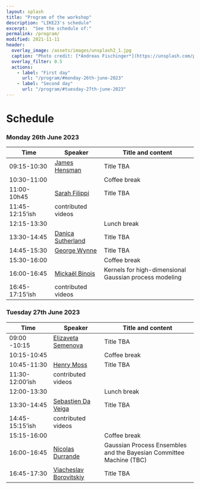 ```yaml
---
layout: splash
title: "Program of the workshop"
description: "LIKE23's schedule"
excerpt:  "See the schedule of:"
permalink: /program/
modified: 2021-11-11
header:
  overlay_image: /assets/images/unsplash2_1.jpg
  caption: "Photo credit: [*Andreas Fischinger*](https://unsplash.com/photos/xosBoKRT0qE)"
  overlay_filter: 0.5
  actions:
    - label: "First day"
      url: "/program/#monday-26th-june-2023"
    - label: "Second day"
      url: "/program/#tuesday-27th-june-2023"
---
```


# Schedule 

### Monday 26th June 2023  


<table>
	<thead>
		<tr>
			<th> &nbsp;&nbsp;&nbsp;&nbsp;&nbsp;&nbsp;Time&nbsp;&nbsp;&nbsp;&nbsp;&nbsp;&nbsp; </th>
			<th> &nbsp;&nbsp;&nbsp;&nbsp;Speaker&nbsp;&nbsp;&nbsp;&nbsp; </th>
			<th> Title and content </th>
		</tr>
	</thead>
	<tbody>
		<tr>
			<td> 09:15-10:30</td>
			<td> 
				<a href="https://scholar.google.com/citations?user=l8dX3ssAAAAJ&hl=en" target="_blank">James Hensman</a> 
			</td>
			<td> 
				Title TBA <br />
			</td>
		</tr>
		<tr>
			<td> 10:30-11:00 </td>
			<td> </td>
			<td> 
				Coffee break 
			</td>
		</tr>
		<tr>
			<td> 11:00-10h45 </td>
			<td> 
				<a href="https://www.imperial.ac.uk/people/s.filippi" target="_blank">Sarah Filippi</a> 
			</td>
			<td> 
				Title TBA <br />
			</td>
		</tr>
		<tr>
			<td> 11:45-12:15’ish</td>
			<td> 
				contributed videos
			</td>
			<td> 
				<br />
			</td>
		</tr>
		<tr>
			<td> 12:15-13:30 </td>
			<td> </td>
			<td> Lunch break
			</td>
		</tr>
		<tr>
			<td> 13:30-14:45</td>
			<td> 
				<a href="https://djsutherland.ml/" target="_blank">Danica Sutherland</a> 
			</td>
			<td> 
				Title TBA <br />
			</td>
		</tr>
		<tr>
			<td>14:45-15:30</td>
			<td> 
				<a href="https://georgewynne.github.io/" target="_blank"> George Wynne</a> 
			</td>
			<td> 
				Title TBA <br />
			</td>
		</tr>
		<tr>
			<td> 15:30-16:00 </td>
			<td> </td>
			<td> 
				Coffee break 	   
			</td>
		</tr>
		<tr>
			<td> 
				16:00-16:45 
			</td>
			<td> 
				<a href="https://sites.google.com/site/mickaelbinoishomepage/" target="_blank">Mickaël Binois
				</a> 
			</td>
			<td> 
				Kernels for high-dimensional Gaussian process modeling <br />
			</td>
		</tr>
		<tr>
			<td> 16:45-17:15’ish</td>
			<td> 
				contributed videos
			</td>
			<td> 
				<br />
			</td>
	</tbody>
</table>


### Tuesday 27th June 2023  


<table>
	<thead>
		<tr>
			<th> &nbsp;&nbsp;&nbsp;&nbsp;&nbsp;&nbsp;Time&nbsp;&nbsp;&nbsp;&nbsp;&nbsp;&nbsp; </th>
			<th> &nbsp;&nbsp;&nbsp;&nbsp;Speaker&nbsp;&nbsp;&nbsp;&nbsp; </th>
			<th> Title and content </th>
		</tr>
	</thead>
	<tbody>
		<tr>
			<td> 09:00 -10:15</td>
			<td> 
				<a href="https://www.elizaveta-semenova.com/" target="_blank">Elizaveta Semenova</a> 
			</td>
			<td> 
				Title TBA <br />
			</td>
		</tr>
		<tr>
			<td> 10:15-10:45 </td>
			<td> </td>
			<td> 
				Coffee break 	   
			</td>
		</tr>
		<tr>
			<td> 10:45-11:30</td>
			<td> 
				<a href="https://henrymoss.github.io/" target="_blank"> Henry Moss
				</a> 
			</td>
			<td> 
				Title TBA <br />
			</td>
		</tr>
		<tr>
			<td> 11:30-12:00’ish</td>
			<td> 
				contributed videos
			</td>
			<td>  <br />
			</td>
		</tr>
		<tr>
			<td> 12:00-13:30 </td>
			<td> </td>
			<td> 
				Lunch break 	   
			</td>
		</tr>
		<tr>
			<td> 13:30-14:45</td>
			<td> 
				<a href="https://ensai.fr/en/equipe/da-veiga-sebastien/" target="_blank"> Sebastien Da Veiga
				</a> 
			</td>
			<td> 
				Title TBA <br />
			</td>
		</tr>
		<tr>
			<td> 14:45-15:15’ish</td>
			<td> 
				contributed videos
			</td>
			<td> 
				<br />
			</td>
		</tr>
		<tr>
			<td> 15:15-16:00 </td>
			<td> </td>
			<td> 
				Coffee break 	   
			</td>
		</tr>
		<tr>
			<td> 16:00-16:45</td>
			<td> 
				<a href="https://sites.google.com/site/nicolasdurrandehomepage/" target="_blank"> Nicolas Durrande
				</a> 
			</td>
			<td> 
				Gaussian Process Ensembles and the Bayesian Committee Machine (TBC) <br />
			</td>
		</tr>
		<tr>
			<td> 16:45-17:30</td>
			<td> 
				<a href="https://vab.im/" target="_blank">Viacheslav Borovitskiy</a> 
			</td>
			<td> 
				Title TBA <br />
			</td>
		</tr>
	</tbody>
</table>